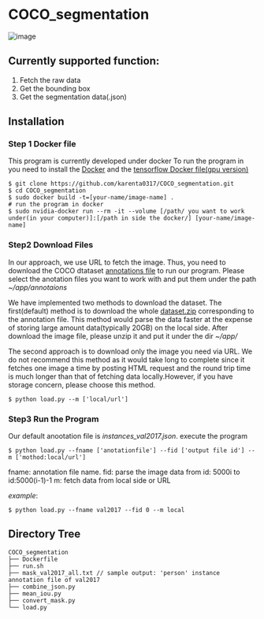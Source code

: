 # COCO_segmentation
![image](https://user-images.githubusercontent.com/22560872/31424646-f71db4ca-ae8d-11e7-95a0-76774bc2091d.png)
## Currently supported function:
1. Fetch the raw data
2. Get the bounding box
3. Get the segmentation data(.json)

## Installation
### Step 1 Docker file
This program is currently developed under docker
To run the program in you need to install the [Docker](https://www.docker.com/) and the [tensorflow Docker file(gpu version)](https://github.com/tensorflow/tensorflow/tree/master/tensorflow/tools/docker)
```
$ git clone https://github.com/karenta0317/COCO_segmentation.git
$ cd COCO_segmentation
$ sudo docker build -t=[your-name/image-name] .
# run the program in docker
$ sudo nvidia-docker run --rm -it --volume [/path/ you want to work under(in your computer)]:[/path in side the docker/] [your-name/image-name]
```
### Step2 Download Files
In our approach, we use URL to fetch the image. Thus, you need to download the COCO dtataset [annotations file](https://cocodataset.org/#download) to run our program. Please select the anotation files you want to work with and put them under the path *~/app/annotaions*

We have implemented two methods to download the dataset. The first(default) method is to download the whole [dataset.zip](https://cocodataset.org/#download) corresponding to the annotation file. This method would parse the data faster at the expense of storing large amount data(typically 20GB) on the local side. After download the image file, please unzip it and put it under the dir *~/app/*

The second approach is to download only the image you need via URL. We do not recommend this method as it would take long to complete since it fetches one image a time by posting HTML request and the round trip time is much longer than that of fetching data locally.However, if you have storage concern, please choose this method.

```
$ python load.py --m ['local/url']
```

### Step3 Run the Program
Our default anootation file is *instances_val2017.json*.
execute the program
```
$ python load.py --fname ['anotationfile'] --fid ['output file id'] --m ['mothod:local/url']
```
fname: annotation file name.
fid: parse the image data from id: 5000i to id:5000(i-1)-1
m: fetch data from local side or URL

*example*:
```
$ python load.py --fname val2017 --fid 0 --m local
```
## Directory Tree

```
COCO_segmentation
├── Dockerfile
├── run.sh
├── mask_val2017_all.txt // sample output: 'person' instance annotation file of val2017 
├── combine_json.py
├── mean_iou.py
├── convert_mask.py
└── load.py
```
